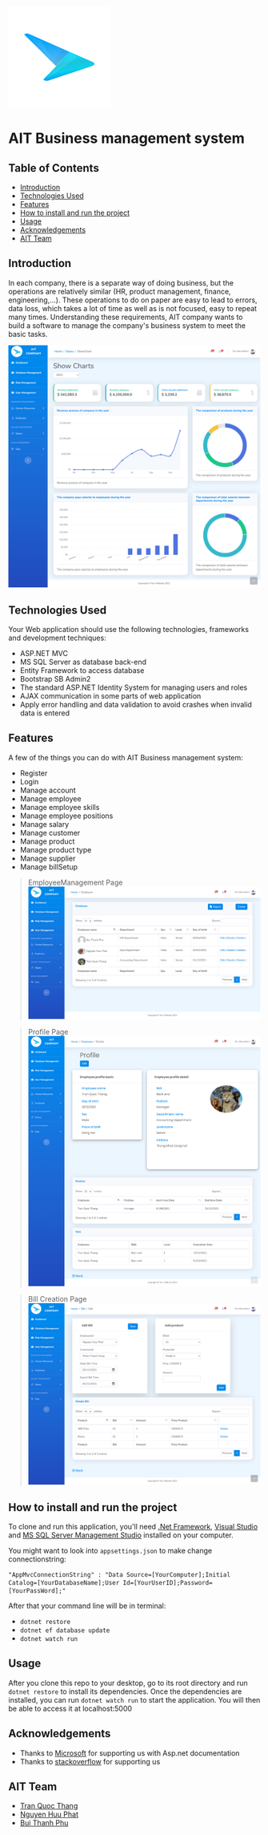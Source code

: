![logo](wwwroot/img/logo.svg)  
# AIT Business management system      

## Table of Contents
* [Introduction](#introduction)
* [Technologies Used](#technologies-used)
* [Features](#features)
* [How to install and run the project](#how-to-install-and-run-the-project)
* [Usage](#usage)
* [Acknowledgements](#acknowledgements)
* [AIT Team](#ait-team)
<!-- * [License](#license) -->


## Introduction
In each company, there is a separate way of doing business, but the operations are relatively similar (HR, product management, finance, engineering,...). These operations to do on paper are easy to lead to errors, data loss, which takes a lot of time as well as is not focused, easy to repeat many times. Understanding these requirements, AIT company wants to build a software to manage the company's business system to meet the basic tasks.


![Dashboard](wwwroot/img/demoPage/dashboard.png)



## Technologies Used
Your Web application should use the following technologies, frameworks and development techniques:

- ASP.NET MVC
- MS SQL Server as database back-end
- Entity Framework to access database
- Bootstrap SB Admin2 
- The standard ASP.NET Identity System for managing users and roles
- AJAX communication in some parts of web application
- Apply error handling and data validation to avoid crashes when invalid data is entered



## Features
A few of the things you can do with AIT Business management system:
- Register
- Login
- Manage account
- Manage employee
- Manage employee skills
- Manage employee positions
- Manage salary
- Manage customer
- Manage product
- Manage product type
- Manage supplier
- Manage billSetup

> EmployeeManagement Page
![EmployeeManagement](wwwroot/img/demoPage/employeeIndex.png)


> Profile Page
![Dashboard](wwwroot/img/demoPage/profile.png)


> Bill Creation Page
![Dashboard](wwwroot/img/demoPage/createBill.png)


## How to install and run the project
To clone and run this application, you'll need [.Net Framework](https://dotnet.microsoft.com/en-us/download/dotnet-framework), [Visual Studio](https://visualstudio.microsoft.com/) and [MS SQL Server Management Studio](https://docs.microsoft.com/en-us/sql/ssms/download-sql-server-management-studio-ssms?view=sql-server-ver15) installed on your computer. 

You might want to look into `appsettings.json` to make change connectionstring: 
```
"AppMvcConnectionString" : "Data Source=[YourComputer];Initial Catalog=[YourDatabaseName];User Id=[YourUserID];Password=[YourPassWord];"
```


After that your command line will be in terminal:
- `dotnet restore` 
- `dotnet ef database update`
- `dotnet watch run`


## Usage
After you clone this repo to your desktop, go to its root directory and run `dotnet restore` to install its dependencies.
Once the dependencies are installed, you can run `dotnet watch run` to start the application. You will then be able to access it at localhost:5000


## Acknowledgements
- Thanks to [Microsoft](https://www.microsoft.com/vi-vn/) for supporting us with Asp.net documentation
- Thanks to [stackoverflow](https://stackoverflow.com/) for supporting us 


## AIT Team
<!-- [![Tran Quoc Thang](https://avatars.githubusercontent.com/u/64716374?s=400&v=4)](https://github.com/LucasTran-tq) | 
[![Nguyen Huu Phat](https://avatars.githubusercontent.com/u/68334213?v=4)](https://github.com/nguyenhuuphat2001) | 
[![Bui Thanh Phu](https://avatars.githubusercontent.com/u/74527830?v=4)](https://github.com/phubuideptrai) | 
---|--- -->

- [Tran Quoc Thang](https://github.com/LucasTran-tq)
- [Nguyen Huu Phat](https://github.com/nguyenhuuphat2001)
- [Bui Thanh Phu](https://github.com/phubuideptrai)



<!-- Optional -->
<!-- ## License -->
<!-- This project is open source and available under the [... License](). -->

<!-- You don't have to include all sections - just the one's relevant to your project -->
